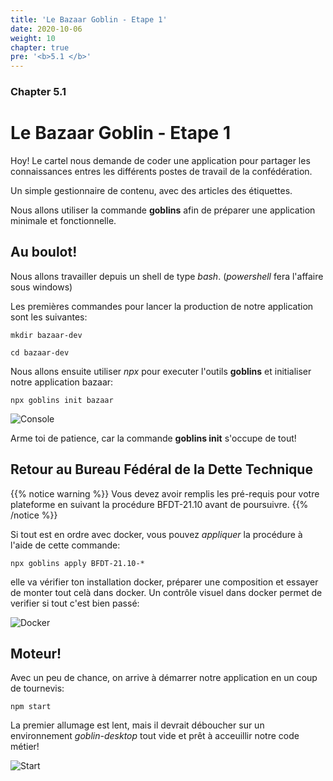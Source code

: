```yaml
---
title: 'Le Bazaar Goblin - Etape 1'
date: 2020-10-06
weight: 10
chapter: true
pre: '<b>5.1 </b>'
---
```


### Chapter 5.1

# Le Bazaar Goblin - Etape 1

Hoy! Le cartel nous demande de coder une application pour partager les
connaissances entres les différents postes de travail de la confédération.

Un simple gestionnaire de contenu, avec des articles des étiquettes.

Nous allons utiliser la commande **goblins** afin de préparer une application
minimale et fonctionnelle.

## Au boulot!

Nous allons travailler depuis un shell de type _bash_. (_powershell_ fera
l'affaire sous windows)

Les premières commandes pour lancer la production de notre application sont les
suivantes:

`mkdir bazaar-dev`

`cd bazaar-dev`

Nous allons ensuite utiliser _npx_ pour executer l'outils **goblins** et
initialiser notre application bazaar:

`npx goblins init bazaar`

![Console](/img/bazaar_init.png?width=600px)

Arme toi de patience, car la commande **goblins init** s'occupe de tout!

## Retour au Bureau Fédéral de la Dette Technique

{{% notice warning %}} Vous devez avoir remplis les pré-requis pour votre
plateforme en suivant la procédure BFDT-21.10 avant de poursuivre.
{{% /notice %}}

Si tout est en ordre avec docker, vous pouvez _appliquer_ la procédure à l'aide
de cette commande:

`npx goblins apply BFDT-21.10-*`

elle va vérifier ton installation docker, préparer une composition et essayer de
monter tout celà dans docker. Un contrôle visuel dans docker permet de verifier
si tout c'est bien passé:

![Docker](/img/bazaar_docker.png?width=600px)

## Moteur!

Avec un peu de chance, on arrive à démarrer notre application en un coup de
tournevis:

`npm start`

La premier allumage est lent, mais il devrait déboucher sur un environnement
_goblin-desktop_ tout vide et prêt à acceuillir notre code métier!

![Start](/img/bazaar_start.png?width=600px)
